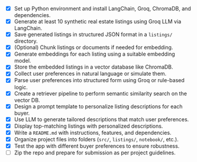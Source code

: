 - [X] Set up Python environment and install LangChain, Groq, ChromaDB, and dependencies.
- [X] Generate at least 10 synthetic real estate listings using Groq LLM via LangChain.
- [X] Save generated listings in structured JSON format in a `listings/` directory.
- [X] (Optional) Chunk listings or documents if needed for embedding.
- [X] Generate embeddings for each listing using a suitable embedding model.
- [X] Store the embedded listings in a vector database like ChromaDB.
- [X] Collect user preferences in natural language or simulate them.
- [X] Parse user preferences into structured form using Groq or rule-based logic.
- [X] Create a retriever pipeline to perform semantic similarity search on the vector DB.
- [X] Design a prompt template to personalize listing descriptions for each buyer.
- [X] Use LLM to generate tailored descriptions that match user preferences.
- [X] Display top-matching listings with personalized descriptions.
- [X] Write a `README.md` with instructions, features, and dependencies.
- [X] Organize project files into folders (`src/`, `listings/`, `notebook/`, etc.).
- [X] Test the app with different buyer preferences to ensure robustness.
- [ ] Zip the repo and prepare for submission as per project guidelines.
